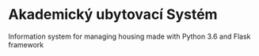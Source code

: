 # Akademický ubytovací Systém
Information system for managing housing made with Python 3.6 and Flask framework
